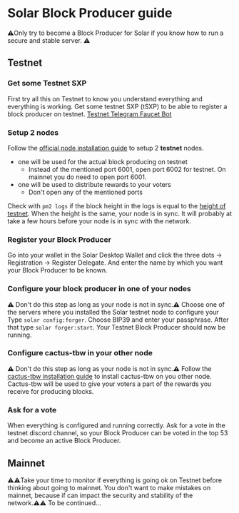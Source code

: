 # Solar Block Producer guide
⚠️Only try to become a Block Producer for Solar if you know how to run a secure and stable server. ⚠️

## Testnet
### Get some Testnet SXP
First try all this on Testnet to know you understand everything and everything is working.
Get some testnet SXP (tSXP) to be able to register a block producer on testnet. [Testnet Telegram Faucet Bot](https://t.me/dSXP_bot)

### Setup 2 nodes
Follow the [official node installation guide](https://docs.solar.org/exchanges/node-installation/requirements/) to setup 2 **testnet** nodes. 
- one will be used for the actual block producing on testnet
  - Instead of the mentioned port 6001, open port 6002 for testnet. On mainnet you do need to open port 6001.
- one will be used to distribute rewards to your voters
  - Don't open any of the mentioned ports 

Check with `pm2 logs` if the block height in the logs is equal to the [height of testnet](https://testnet.solarscan.com/).
When the height is the same, your node is in sync. It will probably at take a few hours before your node is in sync with the network.

### Register your Block Producer
Go into your wallet in the Solar Desktop Wallet and click the three dots -> Registration -> Register Delegate.
And enter the name by which you want your Block Producer to be known.

### Configure your block producer in one of your nodes
⚠️ Don't do this step as long as your node is not in sync.⚠️
Choose one of the servers where you installed the Solar testnet node to configure your 
Type `solar config:forger`. 
Choose BIP39 and enter your passphrase. 
After that type `solar forger:start`. 
Your Testnet Block Producer should now be running.

### Configure cactus-tbw in your other node
⚠️ Don't do this step as long as your node is not in sync.⚠️
Follow the [cactus-tbw installation guide](https://github.com/Cactus-15-49/cactus-tbw) to install cactus-tbw on you other node. Cactus-tbw will be used to give your voters a part of the rewards you receive for producing blocks.

### Ask for a vote
When everything is configured and running correctly. Ask for a vote in the testnet discord channel, so your Block Producer can be voted in the top 53 and become an active Block Producer.

## Mainnet
⚠️⚠️Take your time to monitor if everything is going ok on Testnet before thinking about going to mainnet.
You don't want to make mistakes on mainnet, because if can impact the security and stability of the network.⚠️⚠️
To be continued...
